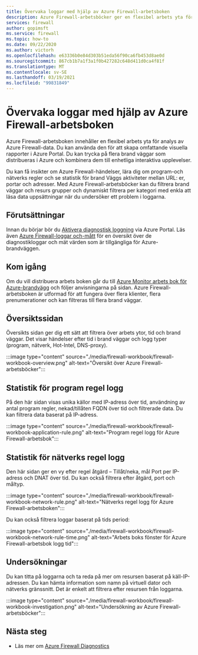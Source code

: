 ```yaml
---
title: Övervaka loggar med hjälp av Azure Firewall-arbetsboken
description: Azure Firewall-arbetsböcker ger en flexibel arbets yta för Azures analys av brand Väggs data och skapandet av rika visuella rapporter i Azure Portal.
services: firewall
author: gopimsft
ms.service: firewall
ms.topic: how-to
ms.date: 09/22/2020
ms.author: victorh
ms.openlocfilehash: e63336b0e84d303b51eda56f90ca6fb453d8ae0d
ms.sourcegitcommit: 867cb1b7a1f3a1f0b427282c648d411d0ca4f81f
ms.translationtype: MT
ms.contentlocale: sv-SE
ms.lasthandoff: 03/19/2021
ms.locfileid: "99831849"
---
```

# <a name="monitor-logs-using-azure-firewall-workbook"></a>Övervaka loggar med hjälp av Azure Firewall-arbetsboken

Azure Firewall-arbetsboken innehåller en flexibel arbets yta för analys av Azure Firewall-data. Du kan använda den för att skapa omfattande visuella rapporter i Azure Portal. Du kan trycka på flera brand väggar som distribueras i Azure och kombinera dem till enhetliga interaktiva upplevelser.

Du kan få insikter om Azure Firewall-händelser, lära dig om program-och nätverks regler och se statistik för brand Väggs aktiviteter mellan URL: er, portar och adresser. Med Azure Firewall-arbetsböcker kan du filtrera brand väggar och resurs grupper och dynamiskt filtrera per kategori med enkla att läsa data uppsättningar när du undersöker ett problem i loggarna. 

## <a name="prerequisites"></a>Förutsättningar

Innan du börjar bör du [Aktivera diagnostisk loggning](firewall-diagnostics.md#enable-diagnostic-logging-through-the-azure-portal) via Azure Portal. Läs även [Azure Firewall-loggar och-mått](logs-and-metrics.md) för en översikt över de diagnostikloggar och mät värden som är tillgängliga för Azure-brandväggen.

## <a name="get-started"></a>Kom igång

Om du vill distribuera arbets boken går du till [Azure Monitor arbets bok för Azure-brandvägg](https://github.com/Azure/Azure-Network-Security/tree/master/Azure%20Firewall/Workbook%20-%20Azure%20Firewall%20Monitor%20Workbook) och följer anvisningarna på sidan. Azure Firewall-arbetsboken är utformad för att fungera över flera klienter, flera prenumerationer och kan filtreras till flera brand väggar.

## <a name="overview-page"></a>Översiktssidan

Översikts sidan ger dig ett sätt att filtrera över arbets ytor, tid och brand väggar. Det visar händelser efter tid i brand väggar och logg typer (program, nätverk, Hot-Intel, DNS-proxy).

:::image type="content" source="./media/firewall-workbook/firewall-workbook-overview.png" alt-text="Översikt över Azure Firewall-arbetsböcker":::

## <a name="application-rule-log-statistics"></a>Statistik för program regel logg

På den här sidan visas unika källor med IP-adress över tid, användning av antal program regler, nekad/tillåten FQDN över tid och filtrerade data. Du kan filtrera data baserat på IP-adress.

:::image type="content" source="./media/firewall-workbook/firewall-workbook-application-rule.png" alt-text="Program regel logg för Azure Firewall-arbetsbok":::

## <a name="network-rule-log-statistics"></a>Statistik för nätverks regel logg

Den här sidan ger en vy efter regel åtgärd – Tillåt/neka, mål Port per IP-adress och DNAT över tid. Du kan också filtrera efter åtgärd, port och måltyp.

:::image type="content" source="./media/firewall-workbook/firewall-workbook-network-rule.png" alt-text="Nätverks regel logg för Azure Firewall-arbetsboken":::

Du kan också filtrera loggar baserat på tids period:

:::image type="content" source="./media/firewall-workbook/firewall-workbook-network-rule-time.png" alt-text="Arbets boks fönster för Azure Firewall-arbetsbok logg tid":::

## <a name="investigations"></a>Undersökningar

Du kan titta på loggarna och ta reda på mer om resursen baserat på käll-IP-adressen. Du kan hämta information som namn på virtuell dator och nätverks gränssnitt. Det är enkelt att filtrera efter resursen från loggarna.

:::image type="content" source="./media/firewall-workbook/firewall-workbook-investigation.png" alt-text="Undersökning av Azure Firewall-arbetsböcker":::

## <a name="next-steps"></a>Nästa steg

- Läs mer om [Azure Firewall Diagnostics](firewall-diagnostics.md)
